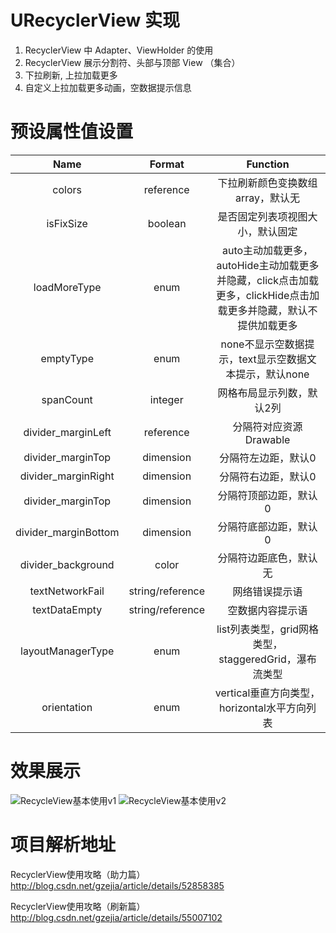 # URecyclerView 实现
1. RecyclerView 中 Adapter、ViewHolder 的使用
2. RecyclerView 展示分割符、头部与顶部 View （集合）
3. 下拉刷新, 上拉加载更多
4. 自定义上拉加载更多动画，空数据提示信息

# 预设属性值设置
| Name | Format| Function |
| :-----: | :-----: | :-----: |
| colors | reference | 下拉刷新颜色变换数组array，默认无 |
| isFixSize | boolean | 是否固定列表项视图大小，默认固定 |
| loadMoreType | enum | auto主动加载更多，autoHide主动加载更多并隐藏，click点击加载更多，clickHide点击加载更多并隐藏，默认不提供加载更多 |
| emptyType | enum | none不显示空数据提示，text显示空数据文本提示，默认none |
| spanCount | integer | 网格布局显示列数，默认2列 |
| divider_marginLeft | reference | 分隔符对应资源Drawable |
| divider_marginTop | dimension | 分隔符左边距，默认0 |
| divider_marginRight | dimension | 分隔符右边距，默认0 |
| divider_marginTop | dimension | 分隔符顶部边距，默认0 |
| divider_marginBottom | dimension | 分隔符底部边距，默认0 |
| divider_background | color | 分隔符边距底色，默认无 |
| textNetworkFail | string/reference | 网络错误提示语 |
| textDataEmpty | string/reference | 空数据内容提示语 |
| layoutManagerType | enum | list列表类型，grid网格类型，staggeredGrid，瀑布流类型 |
| orientation | enum | vertical垂直方向类型，horizontal水平方向列表 |

# 效果展示
![RecycleView基本使用v1](http://img.blog.csdn.net/20161019173301926)
![RecycleView基本使用v2](http://img.blog.csdn.net/20170213175444757?watermark/2/text/aHR0cDovL2Jsb2cuY3Nkbi5uZXQv/font/5a6L5L2T/fontsize/400/fill/I0JBQkFCMA==/dissolve/70/gravity/SouthEast)

# 项目解析地址

RecyclerView使用攻略（助力篇） http://blog.csdn.net/gzejia/article/details/52858385

RecyclerView使用攻略（刷新篇） http://blog.csdn.net/gzejia/article/details/55007102
